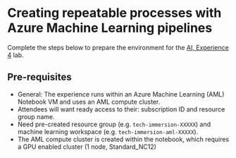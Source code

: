# Creating repeatable processes with Azure Machine Learning pipelines

Complete the steps below to prepare the environment for the [AI, Experience 4](../../../ai-exp4/README.md) lab.

## Pre-requisites

- General: The experience runs within an Azure Machine Learning (AML) Notebook VM and uses an AML compute cluster.
- Attendees will want ready access to their: subscription ID and resource group name.
- Need pre-created resource group (e.g. `tech-immersion-XXXXX`) and machine learning workspace (e.g. `tech-immersion-aml-XXXXX`).
- The AML compute cluster is created within the notebook, which requires a GPU enabled cluster (1 node, Standard_NC12)
